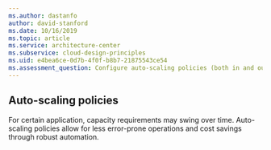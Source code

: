 ```yaml
---
ms.author: dastanfo
author: david-stanford
ms.date: 10/16/2019
ms.topic: article
ms.service: architecture-center
ms.subservice: cloud-design-principles
ms.uid: e4bea6ce-0d7b-4f0f-b8b7-21875543ce54
ms.assessment_question: Configure auto-scaling policies (both in and out).
---
```

## Auto-scaling policies

For certain application, capacity requirements may swing over time. Auto-scaling policies allow for less error-prone operations and cost savings through robust automation.
